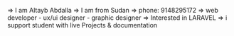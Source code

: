  => I am Altayb Abdalla
 => I am from Sudan
 => phone: 9148295172
 => web developer - ux/ui designer - graphic designer
 => Interested in LARAVEL
 => i support student with live Projects & documentation
 
